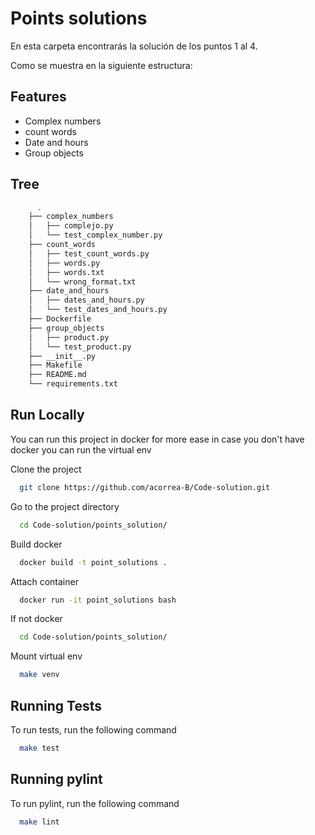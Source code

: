 
# Points solutions

En esta carpeta encontrarás la solución de los puntos 1 al 4.

Como se muestra en la siguiente estructura:

## Features

- Complex numbers
- count words
- Date and hours
- Group objects

## Tree

```bash
      .
    ├── complex_numbers
    │   ├── complejo.py
    │   └── test_complex_number.py
    ├── count_words
    │   ├── test_count_words.py
    │   ├── words.py
    │   ├── words.txt
    │   └── wrong_format.txt
    ├── date_and_hours
    │   ├── dates_and_hours.py
    │   └── test_dates_and_hours.py
    ├── Dockerfile
    ├── group_objects
    │   ├── product.py
    │   └── test_product.py
    ├── __init__.py
    ├── Makefile
    ├── README.md
    └── requirements.txt
```


## Run Locally

You can run this project in docker for more ease in case you don't have docker you can run the virtual env

Clone the project

```bash
  git clone https://github.com/acorrea-B/Code-solution.git
```

Go to the project directory

```bash
  cd Code-solution/points_solution/
```

Build docker

```bash
  docker build -t point_solutions .
```

Attach container

```bash
  docker run -it point_solutions bash
```

If not docker 

```bash
  cd Code-solution/points_solution/
```

Mount virtual env

```bash
  make venv
```
## Running Tests

To run tests, run the following command

```bash
  make test
```


## Running pylint

To run pylint, run the following command

```bash
  make lint
```
